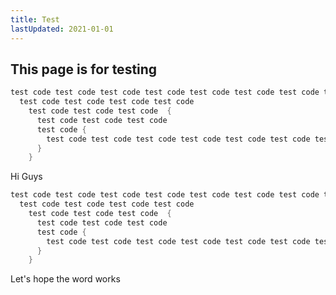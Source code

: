 ```yaml
---
title: Test
lastUpdated: 2021-01-01
---
```


## This page is for testing

```cpp
test code test code test code test code test code test code test code test code 
  test code test code test code test code 
    test code test code test code  {
      test code test code test code 
      test code {
        test code test code test code test code test code test code test code 
      }
    }
```

<Alert title="Hello">

Hi Guys

```cpp
test code test code test code test code test code test code test code test code 
  test code test code test code test code 
    test code test code test code  {
      test code test code test code 
      test code {
        test code test code test code test code test code test code test code 
      }
    }
```

Let's hope the word works

</Alert>